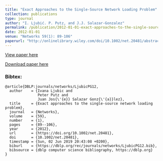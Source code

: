 ```yaml
---
title: "Exact Approaches to the Single-Source Network Loading Problem"
collection: publications
type: journal
author: "I. Ljubić. P. Putz, and J.J. Salazar-Gonzalez"
permalink: /publication/2012-01-01-exact-approaches-to-the-single-source-network-loading-problem
date: 2012-01-01
venue: "Networks 59(1): 89-106"
paperurl: "http://onlinelibrary.wiley.com/doi/10.1002/net.20481/abstract"
---
```


[View paper here](http://onlinelibrary.wiley.com/doi/10.1002/net.20481/abstract)

[Download paper here]({{site.url}}/docs/publications/SSNLP.pdf)

### Bibtex:

```
@article{DBLP:journals/networks/LjubicPG12,
  author    = {Ivana Ljubic and
               Peter Putz and
               Juan Jos{\'{e}} Salazar Gonz{\'{a}}lez},
  title     = {Exact approaches to the single-source network loading problem},
  journal   = {Networks},
  volume    = {59},
  number    = {1},
  pages     = {89--106},
  year      = {2012},
  url       = {https://doi.org/10.1002/net.20481},
  doi       = {10.1002/net.20481},
  timestamp = {Sun, 02 Jun 2019 20:43:08 +0200},
  biburl    = {https://dblp.org/rec/journals/networks/LjubicPG12.bib},
  bibsource = {dblp computer science bibliography, https://dblp.org}
}
```
